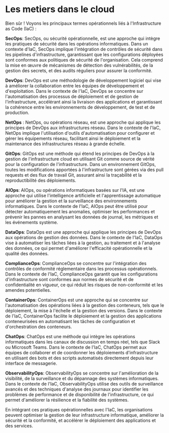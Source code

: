 # Les metiers dans le cloud

Bien sûr ! Voyons les principaux termes opérationnels liés à l'Infrastructure as Code (IaC) :

**SecOps**: SecOps, ou sécurité opérationnelle, est une approche qui intègre les pratiques de sécurité dans les opérations informatiques. Dans un contexte d'IaC, SecOps implique l'intégration de contrôles de sécurité dans les pipelines d'infrastructure, garantissant que les configurations déployées sont conformes aux politiques de sécurité de l'organisation. Cela comprend la mise en œuvre de mécanismes de détection des vulnérabilités, de la gestion des secrets, et des audits réguliers pour assurer la conformité.

**DevOps**: DevOps est une méthodologie de développement logiciel qui vise à améliorer la collaboration entre les équipes de développement et d'exploitation. Dans le contexte de l'IaC, DevOps se concentre sur l'automatisation des processus de déploiement et de gestion de l'infrastructure, accélérant ainsi la livraison des applications et garantissant la cohérence entre les environnements de développement, de test et de production.

**NetOps** : NetOps, ou opérations réseau, est une approche qui applique les principes de DevOps aux infrastructures réseau. Dans le contexte de l'IaC, NetOps implique l'utilisation d'outils d'automatisation pour configurer et gérer les équipements réseau, facilitant ainsi le déploiement et la maintenance des infrastructures réseau à grande échelle.

**GitOps**: GitOps est une méthode qui étend les principes de DevOps à la gestion de l'infrastructure cloud en utilisant Git comme source de vérité pour la configuration de l'infrastructure. Dans un environnement GitOps, toutes les modifications apportées à l'infrastructure sont gérées via des pull requests et des flux de travail Git, assurant ainsi la traçabilité et la reproductibilité des déploiements.

**AIOps**: AIOps, ou opérations informatiques basées sur l'IA, est une approche qui utilise l'intelligence artificielle et l'apprentissage automatique pour améliorer la gestion et la surveillance des environnements informatiques. Dans le contexte de l'IaC, AIOps peut être utilisé pour détecter automatiquement les anomalies, optimiser les performances et prévenir les pannes en analysant les données de journal, les métriques et les événements système.

**DataOps**: DataOps est une approche qui applique les principes de DevOps aux opérations de gestion des données. Dans le contexte de l'IaC, DataOps vise à automatiser les tâches liées à la gestion, au traitement et à l'analyse des données, ce qui permet d'améliorer l'efficacité opérationnelle et la qualité des données.

**ComplianceOps**: ComplianceOps se concentre sur l'intégration des contrôles de conformité réglementaire dans les processus opérationnels. Dans le contexte de l'IaC, ComplianceOps garantit que les configurations d'infrastructure sont conformes aux normes de sécurité et de confidentialité en vigueur, ce qui réduit les risques de non-conformité et les amendes potentielles.

**ContainerOps**: ContainerOps est une approche qui se concentre sur l'automatisation des opérations liées à la gestion des conteneurs, tels que le déploiement, la mise à l'échelle et la gestion des versions. Dans le contexte de l'IaC, ContainerOps facilite le déploiement et la gestion des applications conteneurisées en automatisant les tâches de configuration et d'orchestration des conteneurs.

**ChatOps**: ChatOps est une méthode qui intègre les opérations informatiques dans les canaux de discussion en temps réel, tels que Slack ou Microsoft Teams. Dans le contexte de l'IaC, ChatOps permet aux équipes de collaborer et de coordonner les déploiements d'infrastructure en utilisant des bots et des scripts automatisés directement depuis leur interface de messagerie.

**ObservabilityOps**: ObservabilityOps se concentre sur l'amélioration de la visibilité, de la surveillance et du dépannage des systèmes informatiques. Dans le contexte de l'IaC, ObservabilityOps utilise des outils de surveillance avancés et des techniques d'analyse des journaux pour identifier les problèmes de performance et de disponibilité de l'infrastructure, ce qui permet d'améliorer la résilience et la fiabilité des systèmes.

En intégrant ces pratiques opérationnelles avec l'IaC, les organisations peuvent optimiser la gestion de leur infrastructure informatique, améliorer la sécurité et la conformité, et accélérer le déploiement des applications et des services.